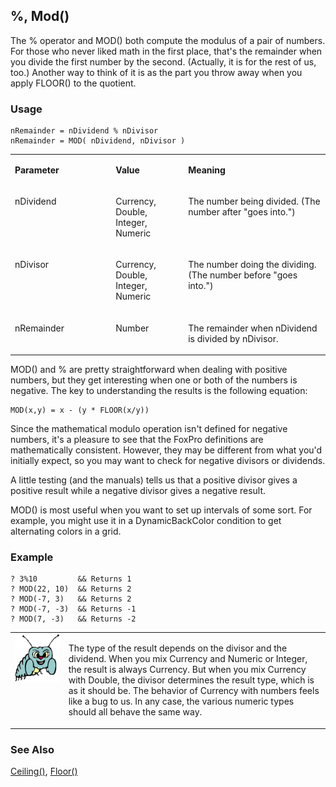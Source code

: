 ## %, Mod()

The % operator and MOD() both compute the modulus of a pair of numbers. For those who never liked math in the first place, that's the remainder when you divide the first number by the second. (Actually, it is for the rest of us, too.) Another way to think of it is as the part you throw away when you apply FLOOR() to the quotient. 

### Usage

```foxpro
nRemainder = nDividend % nDivisor
nRemainder = MOD( nDividend, nDivisor )
```
<table>
<tr>
  <td width="32%" valign="top">
  <p><b>Parameter</b></p>
  </td>
  <td width=23% valign=top>
  <p><b>Value</b></p>
  </td>
  <td width=45% valign=top>
  <p><b>Meaning</b></p>
  </td>
 </tr>
<tr>
  <td width="32%" valign="top">
  <p>nDividend</p>
  </td>
  <td width=23% valign=top>
  <p>Currency, Double, Integer, Numeric</p>
  </td>
  <td width=45% valign=top>
  <p>The number being divided. (The number after &quot;goes into.&quot;)</p>
  </td>
 </tr>
<tr>
  <td width="32%" valign="top">
  <p>nDivisor</p>
  </td>
  <td width=23% valign=top>
  <p>Currency, Double, Integer, Numeric</p>
  </td>
  <td width=45% valign=top>
  <p>The number doing the dividing. (The number before &quot;goes into.&quot;)</p>
  </td>
 </tr>
<tr>
  <td width="32%" valign="top">
  <p>nRemainder</p>
  </td>
  <td width=23% valign=top>
  <p>Number</p>
  </td>
  <td width=45% valign=top>
  <p>The remainder when nDividend is divided by nDivisor.</p>
  </td>
 </tr>
</table>

MOD() and % are pretty straightforward when dealing with positive numbers, but they get interesting when one or both of the numbers is negative. The key to understanding the results is the following equation:

```foxpro
MOD(x,y) = x - (y * FLOOR(x/y))
```
Since the mathematical modulo operation isn't defined for negative numbers, it's a pleasure to see that the FoxPro definitions are mathematically consistent. However, they may be different from what you'd initially expect, so you may want to check for negative divisors or dividends.

A little testing (and the manuals) tells us that a positive divisor gives a positive result while a negative divisor gives a negative result.

MOD() is most useful when you want to set up intervals of some sort. For example, you might use it in a DynamicBackColor condition to get alternating colors in a grid.

### Example

```foxpro
? 3%10         && Returns 1
? MOD(22, 10)  && Returns 2
? MOD(-7, 3)   && Returns 2
? MOD(-7, -3)  && Returns -1
? MOD(7, -3)   && Returns -2
```
<table>
<tr>
  <td width="17%" valign="top">
<img width="95" height="77" src="bug.gif">
  </td>
  <td width=83%>
  <p class=MsoHeader>The type of the result depends on the divisor and the dividend. When you mix Currency and Numeric or Integer, the result is always Currency. But when you mix Currency with Double, the divisor determines the result type, which is as it should be. The behavior of Currency with numbers feels like a bug to us. In any case, the various numeric types should all behave the same way.</p>
  </td>
 </tr>
</table>

### See Also

[Ceiling()](s4g050.md), [Floor()](s4g050.md)